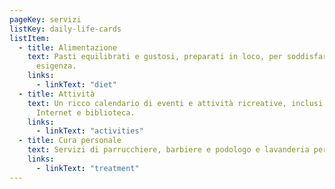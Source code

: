 ```yaml
---
pageKey: servizi
listKey: daily-life-cards
listItem:
  - title: Alimentazione
    text: Pasti equilibrati e gustosi, preparati in loco, per soddisfare ogni
      esigenza.
    links:
      - linkText: "diet"
  - title: Attività
    text: Un ricco calendario di eventi e attività ricreative, inclusi accesso a
      Internet e biblioteca.
    links:
      - linkText: "activities"
  - title: Cura personale
    text: Servizi di parrucchiere, barbiere e podologo e lavanderia personalizzata.
    links:
      - linkText: "treatment"
---
```

